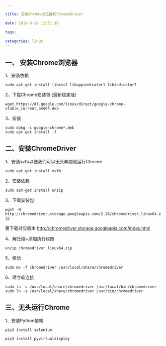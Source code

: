 ```yaml
---

title: 安装Chrome浏览器和ChromeDriver

date: 2019-9-18 11:51:16

tags: 

categories: linux
---
```


## 一、 安装Chrome浏览器
1、安装依赖

`sudo apt-get install libxss1 libappindicator1 libindicator7`

2、下载Chrome安装包 (最新稳定版)

`wget https://dl.google.com/linux/direct/google-chrome-stable_current_amd64.deb`

3、安装

```
sudo dpkg -i google-chrome*.deb
sudo apt-get install -f
```

## 二、安装ChromeDriver
1、安装xvfb以便我们可以无头奔跑地运行Chrome

`sudo apt-get install xvfb`

2、安装依赖

`sudo apt-get install unzip`

3、下载安装包

`wget -N http://chromedriver.storage.googleapis.com/2.26/chromedriver_linux64.zip`

要下载对应版本 http://chromedriver.storage.googleapis.com/index.html 

4、解压缩+添加执行权限

`unzip chromedriver_linux64.zip`

5、移动

`sudo mv -f chromedriver /usr/local/share/chromedriver`

6、建立软连接

`sudo ln -s /usr/local/share/chromedriver /usr/local/bin/chromedriver`
`sudo ln -s /usr/local/share/chromedriver /usr/bin/chromedriver`

## 三、无头运行Chrome
1、安装Python依赖

`pip3 install selenium`

`pip3 install pyvirtualdisplay`
